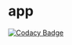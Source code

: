 # app
[![Codacy Badge](https://api.codacy.com/project/badge/Grade/18d3beff9b7c43288d140b8089b798f8)](https://app.codacy.com/gh/jiograze/app?utm_source=github.com&utm_medium=referral&utm_content=jiograze/app&utm_campaign=Badge_Grade)